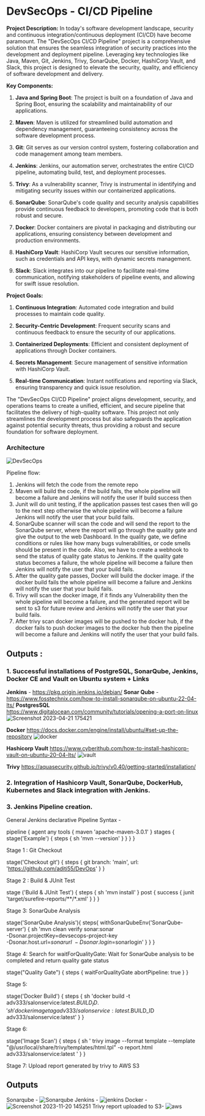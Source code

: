 # DevSecOps - CI/CD Pipeline

**Project Description:**
In today's software development landscape, security and continuous integration/continuous deployment (CI/CD) have become paramount. The "DevSecOps CI/CD Pipeline" project is a comprehensive solution that ensures the seamless integration of security practices into the development and deployment pipeline. Leveraging key technologies like Java, Maven, Git, Jenkins, Trivy, SonarQube, Docker, HashiCorp Vault, and Slack, this project is designed to elevate the security, quality, and efficiency of software development and delivery.


**Key Components:**

1. **Java and Spring Boot**: The project is built on a foundation of Java and Spring Boot, ensuring the scalability and maintainability of our applications.

2. **Maven**: Maven is utilized for streamlined build automation and dependency management, guaranteeing consistency across the software development process.

3. **Git**: Git serves as our version control system, fostering collaboration and code management among team members.

4. **Jenkins**: Jenkins, our automation server, orchestrates the entire CI/CD pipeline, automating build, test, and deployment processes.

5. **Trivy**: As a vulnerability scanner, Trivy is instrumental in identifying and mitigating security issues within our containerized applications.

6. **SonarQube**: SonarQube's code quality and security analysis capabilities provide continuous feedback to developers, promoting code that is both robust and secure.

7. **Docker**: Docker containers are pivotal in packaging and distributing our applications, ensuring consistency between development and production environments.

8. **HashiCorp Vault**: HashiCorp Vault secures our sensitive information, such as credentials and API keys, with dynamic secrets management.

9. **Slack**: Slack integrates into our pipeline to facilitate real-time communication, notifying stakeholders of pipeline events, and allowing for swift issue resolution.

**Project Goals:**

1. **Continuous Integration**: Automated code integration and build processes to maintain code quality.

2. **Security-Centric Development**: Frequent security scans and continuous feedback to ensure the security of our applications.

3. **Containerized Deployments**: Efficient and consistent deployment of applications through Docker containers.

4. **Secrets Management**: Secure management of sensitive information with HashiCorp Vault.

5. **Real-time Communication**: Instant notifications and reporting via Slack, ensuring transparency and quick issue resolution.

The "DevSecOps CI/CD Pipeline" project aligns development, security, and operations teams to create a unified, efficient, and secure pipeline that facilitates the delivery of high-quality software. This project not only streamlines the development process but also safeguards the application against potential security threats, thus providing a robust and secure foundation for software deployment.


### Architecture
![DevSecOps](https://github.com/aditi55/DevOps/assets/67974030/e869b60e-e7a3-4cd2-84a1-a9e08086b683)

Pipeline flow:
1.	Jenkins will fetch the code from the remote repo
2.	Maven will build the code, if the build fails, the whole pipeline will become a failure and Jenkins will notify the user If build success then
3.	Junit will do unit testing, if the application passes test cases then will go to the next step otherwise the whole pipeline will become a failure Jenkins will notify the user that your build fails.
4.	SonarQube scanner will scan the code and will send the report to the SonarQube server, where the report will go through the quality gate and give the output to the web Dashboard. In the quality gate, we define conditions or rules like how many bugs vulnerabilities, or code smells should be present in the code. Also, we have to create a webhook to send the status of quality gate status to Jenkins. If the quality gate status becomes a failure, the whole pipeline will become a failure then Jenkins will notify the user that your build fails.
5.	After the quality gate passes, Docker will build the docker image. if the docker build fails the whole pipeline will become a failure and Jenkins will notify the user that your build fails.
6.	Trivy will scan the docker image, if it finds any Vulnerability then the whole pipeline will become a failure, and the generated report will be sent to s3 for future review and Jenkins will notify the user that your build fails.
7.	After trivy scan docker images will be pushed to the docker hub, if the docker fails to push docker images to the docker hub then the pipeline will become a failure and Jenkins will notify the user that your build fails.

## Outputs :
### 1. Successful installations of PostgreSQL, SonarQube, Jenkins, Docker CE and Vault on Ubuntu system + Links

**Jenkins**  - https://pkg.origin.jenkins.io/debian/
**Sonar	Qube**  - https://www.fosstechnix.com/how-to-install-sonarqube-on-ubuntu-22-04-lts/ 
**PostgresSQL** https://www.digitalocean.com/community/tutorials/opening-a-port-on-linux
![Screenshot 2023-04-21 175421](https://github.com/aditi55/DevOps/assets/67974030/cde85c40-39a3-41a7-9548-acea4bf19591)

**Docker** https://docs.docker.com/engine/install/ubuntu/#set-up-the-repository
![docker](https://github.com/aditi55/DevOps/assets/67974030/c95f2389-3610-4bd7-ab12-fb3f7e9f0ba9)

**Hashicorp Vault** https://www.cyberithub.com/how-to-install-hashicorp-vault-on-ubuntu-20-04-lts/
![vault](https://github.com/aditi55/DevOps/assets/67974030/b38e640c-8f32-43e1-adfd-06dcfe51473f)

**Trivy** https://aquasecurity.github.io/trivy/v0.40/getting-started/installation/

### 2. Integration of Hashicorp Vault, SonarQube, DockerHub, Kubernetes and Slack integration with Jenkins.
### 3. Jenkins Pipeline creation.


General Jenkins declarative Pipeline Syntax -

pipeline {
    agent any
    tools {
        maven 'apache-maven-3.0.1' 
    }
    stages {
        stage('Example') {
            steps {
                sh 'mvn --version'
            }
        }
    }
}

Stage 1 : Git Checkout

stage('Checkout git') {
     steps {
	git branch: 'main', url: 'https://github.com/aditi55/DevOps'
  }
}

Stage 2 : Build & JUnit Test

stage ('Build & JUnit Test') {
	steps {
		sh 'mvn install' 
	}
	post {
	    success {
		   junit 'target/surefire-reports/**/*.xml'
		} 
	}
}

Stage 3: SonarQube Analysis

stage('SonarQube Analysis'){
	steps{
	    withSonarQubeEnv('SonarQube-server') {
		sh 'mvn clean verify sonar:sonar \
		-Dsonar.projectKey=devsecops-project-key \
		-Dsonar.host.url=$sonarurl \
		-Dsonar.login=$sonarlogin'
		}
	}
}

Stage 4: Search for waitForQualityGate: Wait for SonarQube analysis to be completed and return quality gate status

stage("Quality Gate") {
            steps {
                waitForQualityGate abortPipeline: true
            }
          }
          
 Stage 5:
 
 stage('Docker Build') {
      steps {
           sh 'docker build -t adv333/salonservice:latest.$BUILD_ID .'
           sh 'docker image tag adv333/salonservice:latest.$BUILD_ID adv333/salonservice:latest'
	}
}

Stage 6:

stage('Image Scan') {
	steps {
	sh ' trivy image --format template --template "@/usr/local/share/trivy/templates/html.tpl" -o report.html adv333/salonservice:latest '
	}
}


Stage 7: Upload report generated by trivy to AWS S3
 
## Outputs

Sonarqube - 
![Sonarqube](https://github.com/aditi55/DevOps/assets/67974030/6ac31058-3823-4b4e-a932-1c56b1f9ab03)
Jenkins -
![jenkins](https://github.com/aditi55/DevOps/assets/67974030/5b266ad5-03a3-48c8-bb5f-a003dd3a9463)
Docker -
![Screenshot 2023-11-20 145251](https://github.com/aditi55/DevOps/assets/67974030/06615ab7-e45d-4515-84fe-c8030db25fde)
Trivy report uploaded to S3-
![aws](https://github.com/aditi55/DevOps/assets/67974030/ff48f74f-0b6d-4069-bdfb-bdc5052d5185)
